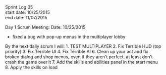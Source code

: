 Sprint Log 05 <br>
start date: 10/25/2015 <br>
end date: 11/07/2015 <br>

Day 1 Scrum Meeting:
Date: 10/25/2015
 - fixed a bug with pop-up menus in the multiplayer lobby
	
By the next daily scrum I will:
	1. TEST MULTIPLAYER
	2. Fix Terrible HUD (top priority)
	3. Fix Terrible UI
	4. Fix Terrible AI
	6. Clean up your act and fix broken dialog and shop menus, even if they aren't perfect. at least don't crash the game over it
	7. Add the skills and abilities panel in the start menu
	8. Apply the skills on load 
